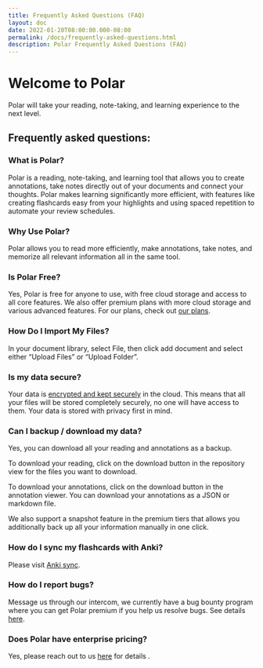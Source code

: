 ```yaml
---
title: Frequently Asked Questions (FAQ)
layout: doc
date: 2022-01-20T08:00:00.000-08:00
permalink: /docs/frequently-asked-questions.html
description: Polar Frequently Asked Questions (FAQ) 
---
```


# **Welcome to Polar**

Polar will take your reading, note-taking, and learning experience to the next level. 

## Frequently asked questions:

### What is Polar?

Polar is a reading, note-taking, and learning tool that allows you to create annotations, take notes directly out of your documents and connect your thoughts. Polar makes learning significantly more efficient, with features like creating flashcards easy from your highlights and using spaced repetition to automate your review schedules.

### Why Use Polar?

Polar allows you to read more efficiently, make annotations, take notes, and memorize all relevant information all in the same tool.

### Is Polar Free? 

Yes, Polar is free for anyone to use, with free cloud storage and access to all core features. We also offer premium plans with more cloud storage and various advanced features. For our plans, check out <a href="https://app.getpolarized.io/plans" target="_blank">our plans</a>.

### How Do I Import My Files?

In your document library, select File, then click add document and select either “Upload Files” or “Upload Folder”.

### Is my data secure?

Your data is <a href="https://getpolarized.io/docs/cloud-sync.html" target="_blank">encrypted and kept securely</a> in the cloud. This means that all your files will be stored completely securely, no one will have access to them. Your data is stored with privacy first in mind.

### Can I backup / download my data?

Yes, you can download all your reading and annotations as a backup. 

To download your reading, click on the download button in the repository view for the files you want to download. 

To download your annotations, click on the download button in the annotation viewer. You can download your annotations as a JSON or markdown file.

We also support a snapshot feature in the premium tiers that allows you additionally back up all your information manually in one click.

### How do I sync my flashcards with Anki?

Please visit <a href="https://getpolarized.io/docs/anki-sync-for-spaced-repetition.html" target="_blank">Anki sync</a>.

### How do I report bugs?

Message us through our intercom, we currently have a bug bounty program where you can get Polar premium if you help us resolve bugs. See details
<a href="https://getpolarized.us10.list-manage.com/track/click?u=0b1739813ebf118e92faf8fc3&id=4adfee31c6&e=3f9665d98f" target="_blank">here</a>.

### Does Polar have enterprise pricing?

Yes, please reach out to us [here](mailto:founders@getpolarized.io) for details .
